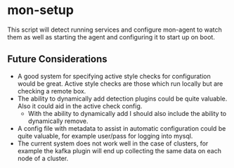 # mon-setup

This script will detect running services and configure mon-agent to watch them as well as starting the agent and
configuring it to start up on boot.


## Future Considerations
- A good system for specifying active style checks for configuration would be great. Active style checks are those
  which run locally but are checking a remote box.
- The ability to dynamically add detection plugins could be quite valuable. Also it could aid in the active check config.
    - With the ability to dynamically add I should also include the ability to dynamically remove.
- A config file with metadata to assist in automatic configuration could be quite valuable, for example user/pass for
  logging into mysql.
- The current system does not work well in the case of clusters, for example the kafka plugin will end up collecting
  the same data on each node of a cluster.